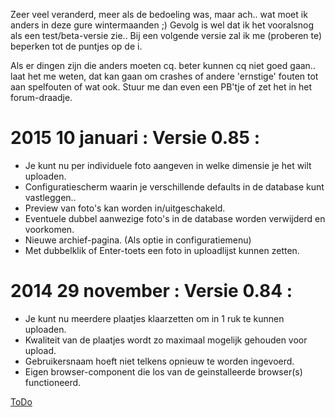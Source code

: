 Zeer veel veranderd, meer als de bedoeling was, maar ach..
wat moet ik anders in deze gure wintermaanden ;)
Gevolg is wel dat ik het vooralsnog als een test/beta-versie zie..
Bij een volgende versie zal ik me (proberen te) beperken tot de puntjes op de i.

Als er dingen zijn die anders moeten cq. beter kunnen cq niet goed gaan.. laat het me
weten, dat kan gaan om crashes of andere 'ernstige' fouten tot aan spelfouten of wat ook.
Stuur me dan even een PB'tje of zet het in het forum-draadje.


# 2015 10 januari : Versie 0.85 :
* Je kunt nu per individuele foto aangeven in welke dimensie je het wilt uploaden.
* Configuratiescherm waarin je verschillende defaults in de database kunt vastleggen..
* Preview van foto's kan worden in/uitgeschakeld.
* Eventuele dubbel aanwezige foto's in de database worden verwijderd en voorkomen.
* Nieuwe archief-pagina. (Als optie in configuratiemenu)
* Met dubbelklik of Enter-toets een foto in uploadlijst kunnen zetten.


# 2014 29 november : Versie 0.84 :
* Je kunt nu meerdere plaatjes klaarzetten om in 1 ruk te kunnen uploaden.
* Kwaliteit van de plaatjes wordt zo maximaal mogelijk gehouden voor upload.
* Gebruikersnaam hoeft niet telkens opnieuw te worden ingevoerd.
* Eigen browser-component die los van de geinstalleerde browser(s) functioneerd.

[ToDo](TODO.md)